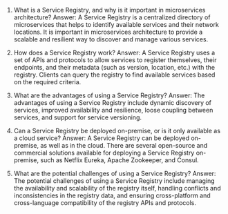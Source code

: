 

1. What is a Service Registry, and why is it important in microservices architecture?
Answer: A Service Registry is a centralized directory of microservices that helps to identify available services and their network locations. It is important in microservices architecture to provide a scalable and resilient way to discover and manage various services.

2. How does a Service Registry work?
Answer: A Service Registry uses a set of APIs and protocols to allow services to register themselves, their endpoints, and their metadata (such as version, location, etc.) with the registry. Clients can query the registry to find available services based on the required criteria.

3. What are the advantages of using a Service Registry?
Answer: The advantages of using a Service Registry include dynamic discovery of services, improved availability and resilience, loose coupling between services, and support for service versioning.

4. Can a Service Registry be deployed on-premise, or is it only available as a cloud service?
Answer: A Service Registry can be deployed on-premise, as well as in the cloud. There are several open-source and commercial solutions available for deploying a Service Registry on-premise, such as Netflix Eureka, Apache Zookeeper, and Consul.

5. What are the potential challenges of using a Service Registry?
Answer: The potential challenges of using a Service Registry include managing the availability and scalability of the registry itself, handling conflicts and inconsistencies in the registry data, and ensuring cross-platform and cross-language compatibility of the registry APIs and protocols.